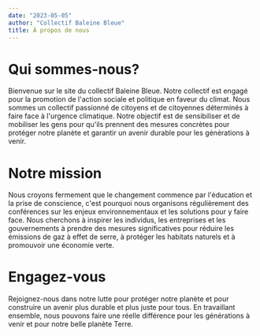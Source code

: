 ```yaml
---
date: "2023-05-05"
author: "Collectif Baleine Bleue"
title: À propos de nous
---
```


# Qui sommes-nous?

Bienvenue sur le site du collectif Baleine Bleue. Notre collectif est engagé pour la promotion de l'action sociale et politique en faveur du climat. Nous sommes un collectif passionné de citoyens et de citoyennes déterminés à faire face à l'urgence climatique. Notre objectif est de sensibiliser et de mobiliser les gens pour qu'ils prennent des mesures concrètes pour protéger notre planète et garantir un avenir durable pour les générations à venir.

# Notre mission

Nous croyons fermement que le changement commence par l'éducation et la prise de conscience, c'est pourquoi nous organisons régulièrement des conférences sur les enjeux environnementaux et les solutions pour y faire face. Nous cherchons à inspirer les individus, les entreprises et les gouvernements à prendre des mesures significatives pour réduire les émissions de gaz à effet de serre, à protéger les habitats naturels et à promouvoir une économie verte.

# Engagez-vous

Rejoignez-nous dans notre lutte pour protéger notre planète et pour construire un avenir plus durable et plus juste pour tous. En travaillant ensemble, nous pouvons faire une réelle différence pour les générations à venir et pour notre belle planète Terre.
